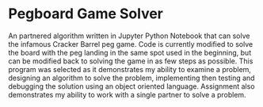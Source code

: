 # Pegboard Game Solver

An partnered algorithm written in Jupyter Python Notebook that can solve the infamous Cracker Barrel peg game.  Code is currently modified to solve the board with the peg landing in the same spot used in the beginning, but can be modified back to solving the game in as few steps as possible.  This program was selected as it demonstrates my ability to examine a problem, designing an algorithm to solve the problem, implementing then testing and debugging the solution using an object oriented language.  Assignment also demonstrates my ability to work with a single partner to solve a problem.  
